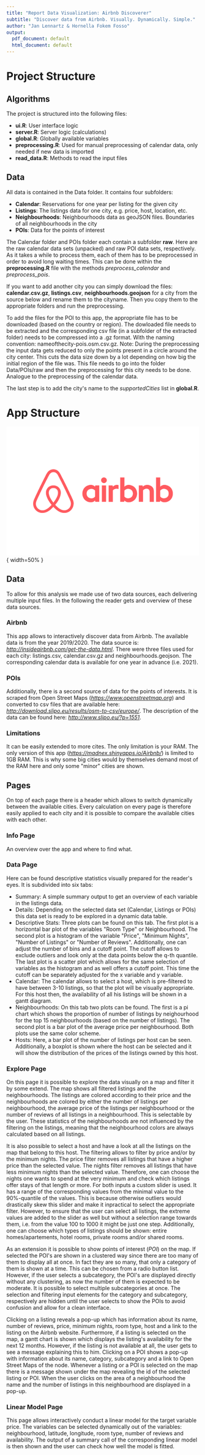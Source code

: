 ```yaml
---
title: "Report Data Visualization: Airbnb Discoverer"
subtitle: "Discover data from Airbnb. Visually. Dynamically. Simple."
author: "Jan Lennartz & Hornella Fokem Fosso"
output:
  pdf_document: default
  html_document: default
---
```


# Project Structure
## Algorithms

The project is structured into the following files:

* **ui.R**: User interface logic
* **server.R**: Server logic (calculations)
* **global.R**: Globally available variables
* **preprocessing.R**: Used for manual preprocessing of calendar data, only needed if new data is imported
* **read_data.R**: Methods to read the input files

## Data

All data is contained in the Data folder. It contains four subfolders:

* **Calendar**: Reservations for one year per listing for the given city
* **Listings**: The listings data for one city, e.g. price, host, location, etc.
* **Neighbourhoods**: Neighbourhoods data as geoJSON files. Boundaries of all neighbourhoods in the city
* **POIs**: Data for the points of interest

The Calendar folder and POIs folder each contain a subfolder **raw**. Here are the raw calendar data sets (unpacked) and raw POI data sets, respectively. As it takes a while to process them, each of them has to be preprocessed in order to avoid long waiting times. This can be done within the **preprocessing.R** file with the methods *preprocess_calendar* and *preprocess_pois*.

If you want to add another city you can simply download the files: **calendar.csv.gz**, **listings.csv**, **neighbourhoods.geojson** for a city from the source below and rename them to the cityname. Then you copy them to the appropriate folders and run the preprocessing.

To add the files for the POI to this app, the appropriate file has to be downloaded (based on the country or region). The dowloaded file needs to be extracted and the corresponding csv file (in a subfolder of the extracted folder) needs to be compressed into a .gz format. With the naming convention: nameofthecity-pois.osm.csv.gz. 
Note: During the preprocessing the input data gets reduced to only the points present in a circle around the city center. This cuts the data size down by a lot depending on how big the initial region of the file was.
This file needs to go into the folder Data/POIs/raw and then the preprocessing for this city needs to be done. Analogue to the preprocessing of the calendar data.

The last step is to add the city's name to the *supportedCities* list in **global.R**.


# App Structure

![Airbnb Logo](airbnb.png){ width=50% }

## Data
To allow for this analysis we made use of two data sources, each delivering multiple input files. In the following the reader gets and overview of these data sources.

### Airbnb
This app allows to interactively discover data from Airbnb. The available data is from the year 2019/2020. The data source is: *http://insideairbnb.com/get-the-data.html*. There were three files used for each city: listings.csv, calendar.csv.gz and neighbourhoods.geojson. The corresponding calendar data is available for one year in advance (i.e. 2021).

### POIs
Additionally, there is a second source of data for the points of interests. It is scraped from Open Street Maps (*https://www.openstreetmap.org*) and converted to csv files that are available here: *http://download.slipo.eu/results/osm-to-csv/europe/*.
The description of the data can be found here: *http://www.slipo.eu/?p=1551*.


### Limitations
It can be easily extended to more cites. The only limitation is your RAM. The only version of this app (*https://madnex.shinyapps.io/Airbnb/*) is limited to 1GB RAM. This is why some big cities would by themselves demand most of  the RAM here and only some "minor" cities are shown. 

## Pages
On top of each page there is a header which allows to switch dynamically between the available cities. Every calculation on every page is therefore easily applied to each city and it is possible to compare the available cities with each other.

### Info Page
An overview over the app and where to find what. 

### Data Page
Here can be found descriptive statistics visually prepared for the reader's eyes. It is subdivided into six tabs:

* Summary: A simple summary output to get an overview of each variable in the listings data.
* Details: Depending on the selected data set (Calendar, Listings or POIs) this data set is ready to be explored in a dynamic data table.
* Descriptive Stats: Three plots can be found on this tab. The first plot is a horizontal bar plot of the variables "Room Type" or Neighbourhood. The second plot is a histogram of the variable "Price",  "Minimum Nights", "Number of Listings" or "Number of Reviews". Additionally, one can adjust the number of bins and a cutoff point. The cutoff allows to exclude outliers and look only at the data points below the q-th quantile. The last plot is a scatter plot which allows for the same selection of variables as the histogram and as well offers a cutoff point. This time the cutoff can be separately adjusted for the x variable and y variable.
* Calendar: The calendar allows to select a host, which is pre-filtered to have between 3-10 listings, so that the plot will be visually appropriate. For this host then, the availability of all his listings will be shown in a gantt diagram.
* Neighbourhoods: On this tab two plots can be found. The first is a pi chart which shows the proportion of number of listings by neighourhood for the top 15 neighbourhoods (based on the number of listings). The second plot is a bar plot of the average price per neighbourhood. Both plots use the same color scheme.
* Hosts: Here, a bar plot of the number of listings per host can be seen. Additionally, a boxplot is shown where the host can be selected and it will show the distribution of the prices of the listings owned by this host.

### Explore Page
On this page it is possible to explore the data visually on a map and filter it by some extend. The map shows all filtered listings and the neighbourhoods. The listings are colored according to their price and the neighbourhoods are colored by either the number of listings per neighbourhood, the average price of the listings per neighbourhood or the number of reviews of all listings in a neighbourhood. This is selectable by the user. These statistics of the neighbourhoods are not influenced by the filtering on the listings, meaning that the neighbourhood colors are always calculated based on all listings.

It is also possible to select a host and have a look at all the listings on the map that belong to this host. The filtering allows to filter by price and/or by the minimum nights. The price filter removes all listings that have a higher price than the selected value. The nights filter removes all listings that have less minimum nights than the selected value. Therefore, one can choose the nights one wants to spend at the very minimum and check which listings offer stays of that length or more. For both inputs a custom slider is used. It has a range of the corresponding values from the minimal value to the 90%-quantile of the values. This is because otherwise outliers would drastically skew this slider and make it inpractical to select the appropriate filter. However, to ensure that the user can select all listings, the extreme values are added to the slider as well but without a selection range towards them, i.e. from the value 100 to 1000 it might be just one step. Additionally, one can choose which types of listings should be shown: entire homes/apartements, hotel rooms, private rooms and/or shared rooms. 

As an extension it is possible to show points of interest (*POI*) on the map. If selected the POI's are shown in a clustered way since there are too many of them to display all at once. In fact they are so many, that only a category of them is shown at a time. This can be chosen from a radio button list. However, if the user selects a subcategory, the  POI's are displayed directly without any clustering, as now the number of them is expected to be moderate. It is possible to select multiple subcategories at once. The selection and filtering input elements for the category and subcategory, respectively are hidden until the user selects to show the POIs to avoid confusion and allow for a clean interface.

Clicking on a listing reveals a pop-up which has information about its name, number of reviews, price, minimum nights, room type, host and a link to the listing on the Airbnb website. Furthermore, if a listing is selected on the map, a gantt chart is shown which displays the listing's availability for the next 12 months. However, if the listing is not available at all, the user gets to see a message explaining this to him. Clicking on a POI shows a pop-up with information about its name, category, subcategory and a link to Open Street Maps of the node. Whenever a listing or a POI is selected on the map there is a message shown under the map revealing the id of the selected listing or POI. When the user clicks on the area of a neighbourhood the name and the number of listings in this neighbourhood are displayed in a pop-up.



### Linear Model Page
This page allows interactively conduct a linear model for the target variable price. The variables can be selected dynamically out of the variables: neighbourhood, latitude, longitude, room type, number of reviews and availability. The output of a summary call of the corresponding linear model is then shown and the user can check how well the model is fitted.




